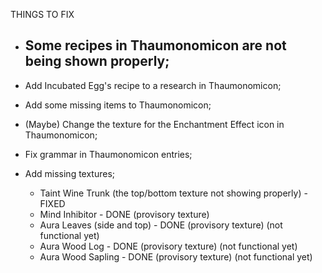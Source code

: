THINGS TO FIX

* Some recipes in Thaumonomicon are not being shown properly;
  - 

* Add Incubated Egg's recipe to a research in Thaumonomicon;

* Add some missing items to Thaumonomicon;

* (Maybe) Change the texture for the Enchantment Effect icon in Thaumonomicon;

* Fix grammar in Thaumonomicon entries;

* Add missing textures;
  - Taint Wine Trunk (the top/bottom texture not showing properly) - FIXED
  - Mind Inhibitor - DONE (provisory texture)
  - Aura Leaves (side and top) - DONE (provisory texture) (not functional yet)
  - Aura Wood Log - DONE (provisory texture) (not functional yet)
  - Aura Wood Sapling - DONE (provisory texture) (not functional yet)
